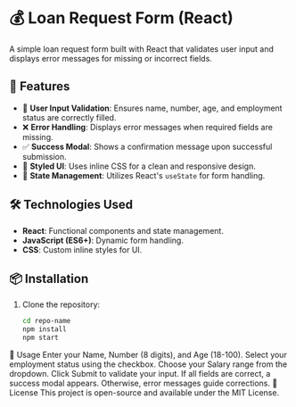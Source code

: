 # 💰 Loan Request Form (React)

A simple loan request form built with React that validates user input and displays error messages for missing or incorrect fields.

## 🚀 Features

- 📌 **User Input Validation**: Ensures name, number, age, and employment status are correctly filled.
- ❌ **Error Handling**: Displays error messages when required fields are missing.
- ✅ **Success Modal**: Shows a confirmation message upon successful submission.
- 🎨 **Styled UI**: Uses inline CSS for a clean and responsive design.
- 🔄 **State Management**: Utilizes React's `useState` for form handling.

## 🛠️ Technologies Used

- **React**: Functional components and state management.
- **JavaScript (ES6+)**: Dynamic form handling.
- **CSS**: Custom inline styles for UI.

## 📦 Installation

1. Clone the repository:
   ```sh
   cd repo-name
   npm install
   npm start

📌 Usage
      Enter your Name, Number (8 digits), and Age (18-100).
      Select your employment status using the checkbox.
      Choose your Salary range from the dropdown.
      Click Submit to validate your input.
      If all fields are correct, a success modal appears. Otherwise, error messages guide corrections.
📜 License
      This project is open-source and available under the MIT License.
